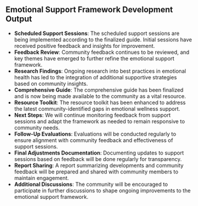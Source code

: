 

## Emotional Support Framework Development Output

- **Scheduled Support Sessions**: The scheduled support sessions are being implemented according to the finalized guide. Initial sessions have received positive feedback and insights for improvement.
- **Feedback Review**: Community feedback continues to be reviewed, and key themes have emerged to further refine the emotional support framework.
- **Research Findings**: Ongoing research into best practices in emotional health has led to the integration of additional supportive strategies based on community insights.
- **Comprehensive Guide**: The comprehensive guide has been finalized and is now being made available to the community as a vital resource.
- **Resource Toolkit**: The resource toolkit has been enhanced to address the latest community-identified gaps in emotional wellness support.
- **Next Steps**: We will continue monitoring feedback from support sessions and adapt the framework as needed to remain responsive to community needs.
- **Follow-Up Evaluations**: Evaluations will be conducted regularly to ensure alignment with community feedback and effectiveness of support sessions.
- **Final Adjustments Documentation**: Documenting updates to support sessions based on feedback will be done regularly for transparency.
- **Report Sharing**: A report summarizing developments and community feedback will be prepared and shared with community members to maintain engagement.
- **Additional Discussions**: The community will be encouraged to participate in further discussions to shape ongoing improvements to the emotional support framework.